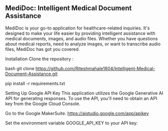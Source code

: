 ## MediDoc: Intelligent Medical Document Assistance
MediDoc is your go-to application for healthcare-related inquiries. It's designed to make your life easier by providing intelligent assistance with medical documents, images, and audio files. Whether you have questions about medical reports, need to analyze images, or want to transcribe audio files, MediDoc has got you covered.


Installation
Clone the repository :

bash git clone https://github.com/Riteshmahale1804/Intelligent-Medical-Document-Assistance.git

pip install -r requirements.txt

Setting Up Google API Key
This application utilizes the Google Generative AI API for generating responses. To use the API, you'll need to obtain an API key from the Google Cloud Console.

Go to the Google MakerSuite.
https://aistudio.google.com/app/apikey

Set the environment variable GOOGLE_API_KEY to your API key:
